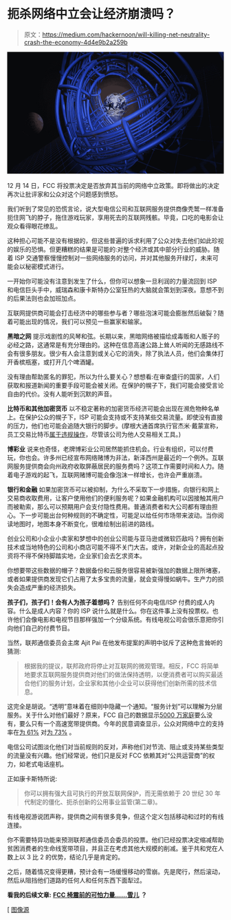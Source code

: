 # 扼杀网络中立会让经济崩溃吗？

> 原文：<https://medium.com/hackernoon/will-killing-net-neutrality-crash-the-economy-4d4e9b2a259b>

![](img/da5c4d0165711ab513cc06303d362b08.png)

12 月 14 日，FCC 将投票决定是否放弃其当前的网络中立政策。即将做出的决定再次让批评家和公众对这个问题感到愤怒。

我们听到了常见的恐慌言论，说大型电信公司和互联网服务提供商像秃鹫一样准备扼住网飞的脖子，拖住游戏玩家，享用死去的互联网残骸。毕竟，口吃的电影会让观众看得眼花缭乱。

这种担心可能不是没有根据的，但这些普遍的诉求利用了公众对失去他们如此珍视的娱乐的恐惧。但更糟糕的结果是可能的:对整个经济或其中部分行业的威胁。随着 ISP 交通警察慢慢控制对一些网络服务的访问，并对其他服务开绿灯，未来可能会以秘密模式进行。

一开始你可能没有注意到发生了什么，但你可以想象一旦利润的力量流回到 ISP 和电信巨头手中，威瑞森和康卡斯特办公室狂热的大脑就会策划到深夜。意想不到的后果法则也会加班加点。

互联网提供商可能会打击经济中的哪些参与者？哪些泡沫可能会膨胀然后破裂？随着可能出现的情况，我们可以预见一些赢家和输家。

**黑暗之网** 提示戏剧性的风琴和弦。长期以来，黑暗网络被描绘成毒贩和人贩子的必经之路，这通常是有充分理由的。这种在信息高速公路上耸人听闻的无感路线不会有很多朋友。很少有人会注意到或关心它的消失，除了执法人员，他们会集体打开香槟瓶塞，或打开几个啤酒罐。

没有理由帮助匿名的罪犯，所以为什么要关心？想想看:在审查盛行的国家，人们获取和报道新闻的重要手段可能会被关闭。在保护的幌子下，我们可能会接受言论自由的代价。没有人能听到沉默的声音。

**比特币和其他加密货币** 以不稳定著称的加密货币经济可能会出现在濒危物种名单上。在保护公众的幌子下，ISP 可能会支持或不支持某些交易流量。即使没有直接的压力，他们也可能会追随大银行的脚步。(摩根大通首席执行官杰米·戴蒙宣称，员工交易比特币[属于违规操作](http://time.com/money/4938387/jp-morgan-ceo-jamie-dimon-id-fire-trader-in-a-second-for-trading-bitcoin/)，尽管该公司为他人交易相关工具。)

**博彩业** 说来也奇怪，老牌博彩业公司居然能抓住机会。行业有组织，可以付费玩，你也会。许多州已经宣布网络赌博为非法，新泽西州是最近的一个例外。互联网服务提供商会向州政府收取屏蔽居民的服务费吗？这项工作需要时间和人力。随着电子游戏的起飞，互联网赌博可能会像泡沫一样增长，也许会严重崩溃。

**银行和金融** 如果加密货币可以被抑制，为什么不采取下一步措施，向银行和网上交易商收取费用，让客户使用他们的便利服务呢？如果金融机构可以因接触其用户而被勒索，那么可以预期用户会支付隐性费用。普通消费者和大公司都有理由担心。下一步可能出台何种规则的不确定性，可能足以给任何市场带来波动。当你阅读地图时，地图本身不断变化，很难绘制出前进的路线。

创业公司和小企业小卖家和梦想中的创业公司能与亚马逊或微软匹敌吗？拥有创新技术或当地特色的公司和小商店可能不得不关门大吉。或许，对新企业的高起点投资将不得不保持脚踏实地，企业家们会去乞求资本。

你想要带这些数据的帽子？数据备份和云服务很容易被新强加的数据上限所堵塞，或者如果提供商发现它们占用了太多宝贵的流量，就会变得慢如蜗牛。生产力的损失会造成严重的经济损失。

**孩子们，孩子们！会有人为孩子着想吗？** 告别任何不向电信/ISP 付费的成人内容。什么是成人内容？你的 ISP 说什么就是什么。你在这件事上没有投票权。也许他们会像电影和电视节目那样强加一个分级系统。有线电视公司会很乐意把你引向他们自己的付费节目。

当然，联邦通信委员会主席 Ajit Pai 在他发布提案的声明中驳斥了这种危言耸听的猜测:

> 根据我的提议，联邦政府将停止对互联网的微观管理。相反，FCC 将简单地要求互联网服务提供商对他们的做法保持透明，以便消费者可以购买最适合他们的服务计划，企业家和其他小企业可以获得他们创新所需的技术信息。

这完全是胡说。“透明”意味着在细则中隐藏一个通知。“服务计划”可以理解为分层服务。关于什么对他们最好？原来，FCC 自己的数据显示[5000 万家庭](https://arstechnica.com/information-technology/2017/07/cable-lobby-claims-us-is-totally-overflowing-in-broadband-competition/)要么没有，要么只有一个高速宽带提供商。今年的民意调查显示，公众对网络中立的支持率在[为 61%](https://arstechnica.com/tech-policy/2017/05/cable-lobby-conducts-survey-finds-that-americans-want-net-neutrality/) 对[为 73%](https://blog.mozilla.org/blog/2017/06/06/new-mozilla-poll-americans-political-parties-overwhelmingly-support-net-neutrality/) 。

电信公司试图淡化他们对当前规则的反对，声称他们对节流、阻止或支持某些类型的流量没有兴趣。他们经常说，他们只是反对 FCC 依赖其对“公共运营商”的权力，如老式电话座机。

正如康卡斯特所说:

> 你可以拥有强大且可执行的开放互联网保护，而无需依赖于 20 世纪 30 年代制定的僵化、扼杀创新的公用事业监管(第二章)。

有线电视游说团声称，提供商之间有很多竞争，但这个定义包括移动和过时的有线连接。

你不需要特异功能来预测联邦通信委员会委员的投票。他们已经投票决定缩减帮助贫困消费者的生命线宽带项目，并且正在考虑其他大规模的削减。鉴于共和党在人数上以 3 比 2 的优势，结论几乎是肯定的。

之后，随着情况变得更糟，预计会有一场缓慢移动的雪崩。先是爬行，然后滚动，然后从阻挡他们道路的任何人和任何东西下面犁过。

**看我的后续文章:** [**FCC 椅震前的可怕力量……雪儿**](/@nycroger/fcc-chair-quakes-before-the-terrible-power-of-cher-addee97a4190) **？**

[ [图像源](https://pixabay.com/en/dynamics-energy-grid-wire-1832894/)
